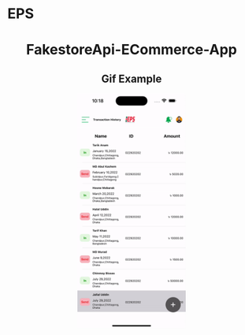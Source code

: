 # EPS
 <div align="center">
<h1>FakestoreApi-ECommerce-App</h1>
  <h2> Gif Example </h2>
<img src="./eps.gif" width="220px" />

</div>
